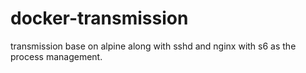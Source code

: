 # docker-transmission
transmission base on alpine along with sshd and nginx with s6 as the process management.

